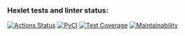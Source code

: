 ### Hexlet tests and linter status:
[![Actions Status](https://github.com/PolinaIkonnikova/python-project-lvl3/workflows/hexlet-check/badge.svg)](https://github.com/PolinaIkonnikova/python-project-lvl3/actions)
[![PyCI](https://github.com/PolinaIkonnikova/python-project-lvl2/actions/workflows/PyCI.yml/badge.svg)](https://github.com/PolinaIkonnikova/python-project-lvl3/actions/workflows/PyCI.yml)
[![Test Coverage](https://api.codeclimate.com/v1/badges/9247ba55b8f1dbb38bc8/test_coverage)](https://codeclimate.com/github/PolinaIkonnikova/python-project-lvl3/test_coverage)
[![Maintainability](https://api.codeclimate.com/v1/badges/9247ba55b8f1dbb38bc8/maintainability)](https://codeclimate.com/github/PolinaIkonnikova/python-project-lvl3/maintainability)
